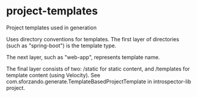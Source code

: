 # project-templates
Project templates used in generation

Uses directory conventions for templates. The first layer of directories (such as "spring-boot") is the template type.

The next layer, such as "web-app", represents template name.

The final layer consists of two: /static for static content, and /templates for template content (using Velocity). See com.sforzando.generate.TemplateBasedProjectTemplate in introspector-lib project.
